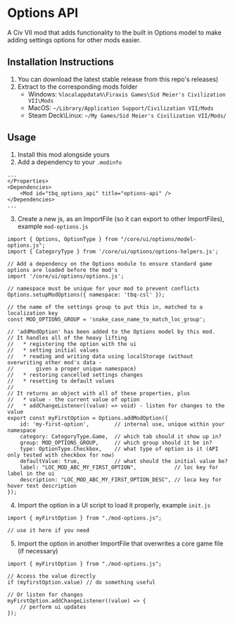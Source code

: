 # Options API

A Civ VII mod that adds functionality to the built in Options model to make adding settings options for other mods easier.

## Installation Instructions
1. You can download the latest stable release from this repo's releases)
2. Extract to the corresponding mods folder
    * Windows: `%localappdata%\Firaxis Games\Sid Meier's Civilization VII\Mods`
    * MacOS: `~/Library/Application Support/Civilization VII/Mods`
    * Steam Deck\Linux: `~/My Games/Sid Meier's Civilization VII/Mods/`

## Usage
1. Install this mod alongside yours
2. Add a dependency to your `.modinfo`
```
...
</Properties>
<Dependencies>
    <Mod id="tbq_options_api" title="options-api" />
</Dependencies>
...
```
3. Create a new js, as an ImportFile (so it can export to other ImportFiles), example `mod-options.js`
```
import { Options, OptionType } from "/core/ui/options/model-options.js";
import { CategoryType } from '/core/ui/options/options-helpers.js';

// Add a dependency on the Options module to ensure standard game options are loaded before the mod's
import '/core/ui/options/options.js';

// namespace must be unique for your mod to prevent conflicts
Options.setupModOptions({ namespace: 'tbq-csl' });

// the name of the settings group to put this in, matched to a localization key
const MOD_OPTIONS_GROUP = 'snake_case_name_to_match_loc_group';

// 'addModOption' has been added to the Options model by this mod.
// It handles all of the heavy lifting
//   * registering the option with the ui
//   * setting initial values
//   * reading and writing data using localStorage (without overwriting other mod's data - 
//       given a proper unique namespace)
//   * restoring cancelled settings changes
//   * resetting to default values
//
// It returns an object with all of these properties, plus
//   * value - the current value of option
//   * addChangeListener((value) => void) - listen for changes to the value
export const myFirstOption = Options.addModOption({
    id: 'my-first-option',        // internal use, unique within your namespace
    category: CategoryType.Game,  // which tab should it show up in?
    group: MOD_OPTIONS_GROUP,     // which group should it be in?
    type: OptionType.Checkbox,    // what type of option is it (API only tested with checkbox for now)
    defaultValue: true,           // what should the initial value be?
    label: "LOC_MOD_ABC_MY_FIRST_OPTION",            // loc key for label in the ui
    description: "LOC_MOD_ABC_MY_FIRST_OPTION_DESC", // loca key for hover text description
});
```
4. Import the option in a UI script to load it properly, example `init.js`
```
import { myFirstOption } from "./mod-options.js";

// use it here if you need
```
5. Import the option in another ImportFile that overwrites a core game file (if necessary)
```
import { myFirstOption } from "./mod-options.js";

// Access the value directly
if (myfirstOption.value) // do something useful

// Or listen for changes
myFirstOption.addChangeListener((value) => {
    // perform ui updates
});
```